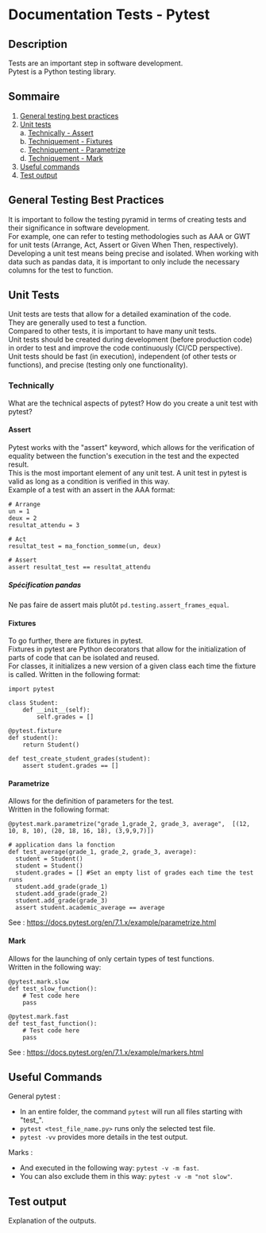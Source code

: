# Documentation Tests - Pytest
## Description
Tests are an important step in software development.  
Pytest is a Python testing library.

## Sommaire
1. [General testing best practices](#General-testing-best-practices)
2. [Unit tests](#Unit-tests)  
    a. [Technically - Assert](#Assert)  
    b. [Techniquement - Fixtures](#Fixtures)  
    c. [Techniquement - Parametrize](#Parametrize)  
    d. [Techniquement - Mark](#Mark)
3. [Useful commands](#Useful-commands)  
4. [Test output](#Test-output)

## General Testing Best Practices
It is important to follow the testing pyramid in terms of creating tests and their significance in software development.  
For example, one can refer to testing methodologies such as AAA or GWT for unit tests (Arrange, Act, Assert or Given When Then, respectively).  
Developing a unit test means being precise and isolated. When working with data such as pandas data, it is important to only include the necessary columns for the test to function.  

## Unit Tests
Unit tests are tests that allow for a detailed examination of the code.  
They are generally used to test a function.  
Compared to other tests, it is important to have many unit tests.  
Unit tests should be created during development (before production code) in order to test and improve the code continuously (CI/CD perspective).  
Unit tests should be fast (in execution), independent (of other tests or functions), and precise (testing only one functionality).  

### Technically
What are the technical aspects of pytest? How do you create a unit test with pytest?

#### Assert
Pytest works with the "assert" keyword, which allows for the verification of equality between the function's execution in the test and the expected result.  
This is the most important element of any unit test. A unit test in pytest is valid as long as a condition is verified in this way.  
Example of a test with an assert in the AAA format:
```
# Arrange
un = 1
deux = 2
resultat_attendu = 3

# Act
resultat_test = ma_fonction_somme(un, deux)

# Assert
assert resultat_test == resultat_attendu
```
##### Spécification pandas
Ne pas faire de assert mais plutôt ```pd.testing.assert_frames_equal```.  


#### Fixtures
To go further, there are fixtures in pytest.  
Fixtures in pytest are Python decorators that allow for the initialization of parts of code that can be isolated and reused.  
For classes, it initializes a new version of a given class each time the fixture is called.
Written in the following format:
```
import pytest

class Student:
    def __init__(self):
        self.grades = []

@pytest.fixture
def student():
    return Student()

def test_create_student_grades(student):
    assert student.grades == []
```

#### Parametrize
Allows for the definition of parameters for the test.  
Written in the following format:
```
@pytest.mark.parametrize("grade_1,grade_2, grade_3, average",  [(12, 10, 8, 10), (20, 18, 16, 18), (3,9,9,7)])

# application dans la fonction
def test_average(grade_1, grade_2, grade_3, average):
  student = Student()
  student = Student()
  student.grades = [] #Set an empty list of grades each time the test runs
  student.add_grade(grade_1)
  student.add_grade(grade_2)
  student.add_grade(grade_3)
  assert student.academic_average == average
```

See : https://docs.pytest.org/en/7.1.x/example/parametrize.html

#### Mark
Allows for the launching of only certain types of test functions.  
Written in the following way:
```
@pytest.mark.slow
def test_slow_function():
    # Test code here
    pass

@pytest.mark.fast
def test_fast_function():
    # Test code here
    pass
```

See : https://docs.pytest.org/en/7.1.x/example/markers.html

## Useful Commands
General pytest :  
* In an entire folder, the command ```pytest``` will run all files starting with "test_".
* ```pytest <test_file_name.py>``` runs only the selected test file.
* ```pytest -vv``` provides more details in the test output.  

Marks :  
* And executed in the following way: ```pytest -v -m fast```.  
* You can also exclude them in this way: ```pytest -v -m "not slow"```.  

## Test output
Explanation of the outputs.
